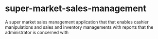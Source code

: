 # super-market-sales-management
A super market sales management application that that enables cashier manipulations and sales and inventory managements with reports that  the administrator is concerned  with
